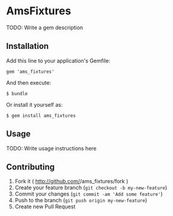# AmsFixtures

TODO: Write a gem description

## Installation

Add this line to your application's Gemfile:

    gem 'ams_fixtures'

And then execute:

    $ bundle

Or install it yourself as:

    $ gem install ams_fixtures

## Usage

TODO: Write usage instructions here

## Contributing

1. Fork it ( http://github.com/<my-github-username>/ams_fixtures/fork )
2. Create your feature branch (`git checkout -b my-new-feature`)
3. Commit your changes (`git commit -am 'Add some feature'`)
4. Push to the branch (`git push origin my-new-feature`)
5. Create new Pull Request
